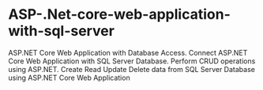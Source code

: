 # ASP-.Net-core-web-application-with-sql-server
ASP.NET Core Web Application with Database Access. Connect ASP.NET Core Web Application with SQL Server Database. Perform CRUD operations using ASP.NET. Create Read Update Delete data from SQL Server Database using ASP.NET Core Web Application
